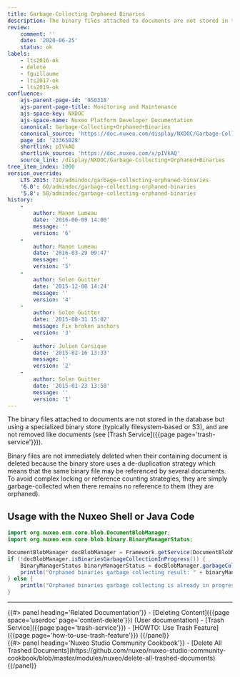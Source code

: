```yaml
---
title: Garbage-Collecting Orphaned Binaries
description: The binary files attached to documents are not stored in the database but using a specialized binary store, and are not removed like documents.
review:
    comment: ''
    date: '2020-06-25'
    status: ok
labels:
    - lts2016-ok
    - delete
    - fguillaume
    - lts2017-ok
    - lts2019-ok
confluence:
    ajs-parent-page-id: '950318'
    ajs-parent-page-title: Monitoring and Maintenance
    ajs-space-key: NXDOC
    ajs-space-name: Nuxeo Platform Developer Documentation
    canonical: Garbage-Collecting+Orphaned+Binaries
    canonical_source: 'https://doc.nuxeo.com/display/NXDOC/Garbage-Collecting+Orphaned+Binaries'
    page_id: '23365028'
    shortlink: pIVkAQ
    shortlink_source: 'https://doc.nuxeo.com/x/pIVkAQ'
    source_link: /display/NXDOC/Garbage-Collecting+Orphaned+Binaries
tree_item_index: 1000
version_override:
    LTS 2015: 710/admindoc/garbage-collecting-orphaned-binaries
    '6.0': 60/admindoc/garbage-collecting-orphaned-binaries
    '5.8': 58/admindoc/garbage-collecting-orphaned-binaries
history:
    -
        author: Manon Lumeau
        date: '2016-06-09 14:00'
        message: ''
        version: '6'
    -
        author: Manon Lumeau
        date: '2016-03-29 09:47'
        message: ''
        version: '5'
    -
        author: Solen Guitter
        date: '2015-12-08 14:24'
        message: ''
        version: '4'
    -
        author: Solen Guitter
        date: '2015-08-31 15:02'
        message: Fix broken anchors
        version: '3'
    -
        author: Julien Carsique
        date: '2015-02-16 13:33'
        message: ''
        version: '2'
    -
        author: Solen Guitter
        date: '2015-01-23 13:58'
        message: ''
        version: '1'
---
```


The binary files attached to documents are not stored in the database but using a specialized binary store (typically filesystem-based or S3), and are not removed like documents (see [Trash Service]({{page page='trash-service'}})).

Binary files are not immediately deleted when their containing document is deleted because the binary store uses a de-duplication strategy which means that the same binary file may be referenced by several documents. To avoid complex locking or reference counting strategies, they are simply garbage-collected when there remains no reference to them (they are orphaned).

## Usage with the Nuxeo Shell or Java Code

```java
import org.nuxeo.ecm.core.blob.DocumentBlobManager;
import org.nuxeo.ecm.core.blob.binary.BinaryManagerStatus;

DocumentBlobManager docBlobManager = Framework.getService(DocumentBlobManager.class);
if (!docBlobManager.isBinariesGarbageCollectionInProgress()) {
    BinaryManagerStatus binaryManagerStatus = docBlobManager.garbageCollectBinaries(true);
    println("Orphaned binaries garbage collecting result: " + binaryManagerStatus);
} else {
    println("Orphaned binaries garbage collecting is already in progress.");
}

```

* * *

<div class="row" data-equalizer data-equalize-on="medium"><div class="column medium-6">{{#> panel heading='Related Documentation'}}
- [Deleting Content]({{page space='userdoc' page='content-delete'}}) (User documentation)
- [Trash Service]({{page page='trash-service'}})
- [HOWTO: Use Trash Feature]({{page page='how-to-use-trash-feature'}})
{{/panel}}
</div>
<div class="column medium-6">{{#> panel heading='Nuxeo Studio Community Cookbook'}}
- [Delete All Trashed Documents](https://github.com/nuxeo/nuxeo-studio-community-cookbook/blob/master/modules/nuxeo/delete-all-trashed-documents)
{{/panel}}
</div>
</div>
